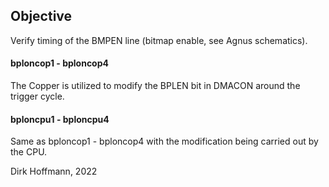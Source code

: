## Objective

Verify timing of the BMPEN line (bitmap enable, see Agnus schematics).

#### bploncop1 - bploncop4

The Copper is utilized to modify the BPLEN bit in DMACON around the trigger cycle. 

#### bploncpu1 - bploncpu4

Same as bploncop1 - bploncop4 with the modification being carried out by the CPU.


Dirk Hoffmann, 2022
